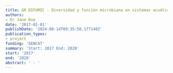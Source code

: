 ```yaml
---
title: GR DIFUMIC - Diversidad y función microbiana en sistemas acuáticos
authors:
- Dr Jane Doe
date: '2017-01-01'
publishDate: '2024-08-14T09:35:58.177140Z'
publication_types:
- project
funding: 'GENCAT'
summary: 'Start: 2017 End: 2020'
start: '2017'
end: '2020'
abstract: ' - '
---
```


